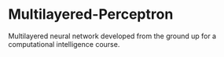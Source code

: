 # Multilayered-Perceptron
Multilayered neural network developed from the ground up for a computational intelligence course.
